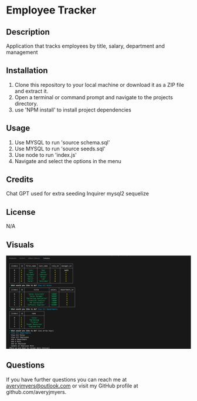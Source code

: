 # Employee Tracker

## Description
Application that tracks employees by title, salary, department and management


## Installation
1. Clone this repository to your local machine or download it as a ZIP file and extract it.
2. Open a terminal or command prompt and navigate to the projects directory.
3. use 'NPM install' to install project dependencies


## Usage

1. Use MYSQL to run 'source schema.sql'
2. Use MYSQL to run 'source seeds.sql'
3. Use node to run 'index.js'
4. Navigate and select the options in the menu




## Credits

Chat GPT used for extra seeding
Inquirer
mysql2
sequelize


## License

N/A

## Visuals 

![Deployed Page](./employee_sample.png)


## Questions 
 If you have further questions you can reach me at averyjmyers@outlook.com or visit my GitHub profile at github.com/averyjmyers.